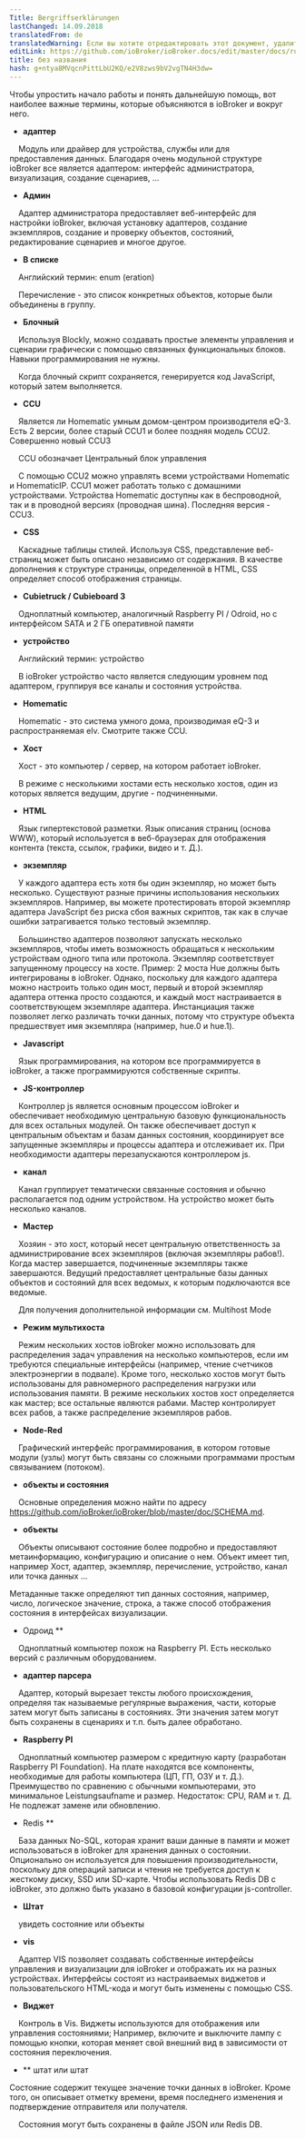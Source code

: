 ```yaml
---
Title: Bergriffserklärungen
lastChanged: 14.09.2018
translatedFrom: de
translatedWarning: Если вы хотите отредактировать этот документ, удалите поле «translationFrom», в противном случае этот документ будет снова автоматически переведен
editLink: https://github.com/ioBroker/ioBroker.docs/edit/master/docs/ru/basics/glossary.md
title: без названия
hash: g+ntya8MVqcnPittLbU2KQ/e2V8zws9bV2vgTN4H3dw=
---
```

Чтобы упростить начало работы и понять дальнейшую помощь, вот наиболее важные термины, которые объясняются в ioBroker и вокруг него.

* **адаптер**

    Модуль или драйвер для устройства, службы или для предоставления данных. Благодаря очень модульной структуре ioBroker все является адаптером: интерфейс администратора, визуализация, создание сценариев, ...

* **Админ**

    Адаптер администратора предоставляет веб-интерфейс для настройки ioBroker, включая установку адаптеров, создание экземпляров, создание и проверку объектов, состояний, редактирование сценариев и многое другое.

* **В списке**

    Английский термин: enum (eration)

    Перечисление - это список конкретных объектов, которые были объединены в группу.

* **Блочный**

    Используя Blockly, можно создавать простые элементы управления и сценарии графически с помощью связанных функциональных блоков. Навыки программирования не нужны.

    Когда блочный скрипт сохраняется, генерируется код JavaScript, который затем выполняется.

* **CCU**

    Является ли Homematic умным домом-центром производителя eQ-3. Есть 2 версии, более старый CCU1 и более поздняя модель CCU2. Совершенно новый CCU3

    CCU обозначает Центральный блок управления

    С помощью CCU2 можно управлять всеми устройствами Homematic и HomematicIP. CCU1 может работать только с домашними устройствами. Устройства Homematic доступны как в беспроводной, так и в проводной версиях (проводная шина). Последняя версия - CCU3.

* **CSS**

    Каскадные таблицы стилей. Используя CSS, представление веб-страниц может быть описано независимо от содержания. В качестве дополнения к структуре страницы, определенной в HTML, CSS определяет способ отображения страницы.

* **Cubietruck / Cubieboard 3**

    Одноплатный компьютер, аналогичный Raspberry PI / Odroid, но с интерфейсом SATA и 2 ГБ оперативной памяти

* **устройство**

    Английский термин: устройство

    В ioBroker устройство часто является следующим уровнем под адаптером, группируя все каналы и состояния устройства.

* **Homematic**

    Homematic - это система умного дома, производимая eQ-3 и распространяемая elv. Смотрите также CCU.

* **Хост**

    Хост - это компьютер / сервер, на котором работает ioBroker.

    В режиме с несколькими хостами есть несколько хостов, один из которых является ведущим, другие - подчиненными.

* **HTML**

    Язык гипертекстовой разметки. Язык описания страниц (основа WWW), который используется в веб-браузерах для отображения контента (текста, ссылок, графики, видео и т. Д.).

* **экземпляр**

    У каждого адаптера есть хотя бы один экземпляр, но может быть несколько. Существуют разные причины использования нескольких экземпляров. Например, вы можете протестировать второй экземпляр адаптера JavaScript без риска сбоя важных скриптов, так как в случае ошибки затрагивается только тестовый экземпляр.

    Большинство адаптеров позволяют запускать несколько экземпляров, чтобы иметь возможность обращаться к нескольким устройствам одного типа или протокола. Экземпляр соответствует запущенному процессу на хосте. Пример: 2 моста Hue должны быть интегрированы в ioBroker. Однако, поскольку для каждого адаптера можно настроить только один мост, первый и второй экземпляр адаптера оттенка просто создаются, и каждый мост настраивается в соответствующем экземпляре адаптера. Инстанциация также позволяет легко различать точки данных, потому что структуре объекта предшествует имя экземпляра (например, hue.0 и hue.1).

* **Javascript**

    Язык программирования, на котором все программируется в ioBroker, а также программируются собственные скрипты.

* **JS-контроллер**

    Контроллер js является основным процессом ioBroker и обеспечивает необходимую центральную базовую функциональность для всех остальных модулей. Он также обеспечивает доступ к центральным объектам и базам данных состояния, координирует все запущенные экземпляры и процессы адаптера и отслеживает их. При необходимости адаптеры перезапускаются контроллером js.

* **канал**

    Канал группирует тематически связанные состояния и обычно располагается под одним устройством. На устройство может быть несколько каналов.

* **Мастер**

    Хозяин - это хост, который несет центральную ответственность за администрирование всех экземпляров (включая экземпляры рабов!). Когда мастер завершается, подчиненные экземпляры также завершаются. Ведущий предоставляет центральные базы данных объектов и состояний для всех ведомых, к которым подключаются все ведомые.

    Для получения дополнительной информации см. Multihost Mode

* **Режим мультихоста**

    Режим нескольких хостов ioBroker можно использовать для распределения задач управления на несколько компьютеров, если им требуются специальные интерфейсы (например, чтение счетчиков электроэнергии в подвале). Кроме того, несколько хостов могут быть использованы для равномерного распределения нагрузки или использования памяти. В режиме нескольких хостов хост определяется как мастер; все остальные являются рабами. Мастер контролирует всех рабов, а также распределение экземпляров рабов.

* **Node-Red**

    Графический интерфейс программирования, в котором готовые модули (узлы) могут быть связаны со сложными программами простым связыванием (потоком).

* **объекты и состояния**

    Основные определения можно найти по адресу https://github.com/ioBroker/ioBroker/blob/master/doc/SCHEMA.md.

* **объекты**

    Объекты описывают состояние более подробно и предоставляют метаинформацию, конфигурацию и описание о нем. Объект имеет тип, например Хост, адаптер, экземпляр, перечисление, устройство, канал или точка данных ...

Метаданные также определяют тип данных состояния, например, число, логическое значение, строка, а также способ отображения состояния в интерфейсах визуализации.

* Одроид **

    Одноплатный компьютер похож на Raspberry PI. Есть несколько версий с различным оборудованием.

* **адаптер парсера**

    Адаптер, который вырезает тексты любого происхождения, определяя так называемые регулярные выражения, части, которые затем могут быть записаны в состояниях. Эти значения затем могут быть сохранены в сценариях и т.п. быть далее обработано.

* **Raspberry PI**

    Одноплатный компьютер размером с кредитную карту (разработан Raspberry PI Foundation). На плате находятся все компоненты, необходимые для работы компьютера (ЦП, ГП, ОЗУ и т. Д.). Преимущество по сравнению с обычными компьютерами, это минимальное Leistungsaufname и размер. Недостаток: CPU, RAM и т. Д. Не подлежат замене или обновлению.

* Redis **

    База данных No-SQL, которая хранит ваши данные в памяти и может использоваться в ioBroker для хранения данных о состоянии. Опционально он используется для повышения производительности, поскольку для операций записи и чтения не требуется доступ к жесткому диску, SSD или SD-карте. Чтобы использовать Redis DB с ioBroker, это должно быть указано в базовой конфигурации js-controller.

* **Штат**

    увидеть состояние или объекты

* **vis**

    Адаптер VIS позволяет создавать собственные интерфейсы управления и визуализации для ioBroker и отображать их на разных устройствах. Интерфейсы состоят из настраиваемых виджетов и пользовательского HTML-кода и могут быть изменены с помощью CSS.

* **Виджет**

    Контроль в Vis. Виджеты используются для отображения или управления состояниями; Например, включите и выключите лампу с помощью кнопки, которая меняет свой внешний вид в зависимости от состояния переключения.

* ** штат или штат

Состояние содержит текущее значение точки данных в ioBroker. Кроме того, он описывает отметку времени, время последнего изменения и подтверждение отправителя или получателя.

    Состояния могут быть сохранены в файле JSON или Redis DB.